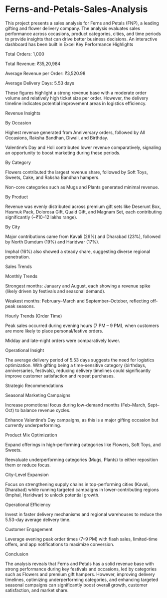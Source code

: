 # Ferns-and-Petals-Sales-Analysis
This project presents a sales analysis for Ferns and Petals (FNP), a leading gifting and flower delivery company. The analysis evaluates sales performance across occasions, product categories, cities, and time periods to provide insights that can drive better business decisions. An interactive dashboard has been built in Excel
Key Performance Highlights

Total Orders: 1,000

Total Revenue: ₹35,20,984

Average Revenue per Order: ₹3,520.98

Average Delivery Days: 5.53 days

These figures highlight a strong revenue base with a moderate order volume and relatively high ticket size per order. However, the delivery timeline indicates potential improvement areas in logistics efficiency.

Revenue Insights

By Occasion

Highest revenue generated from Anniversary orders, followed by All Occasions, Raksha Bandhan, Diwali, and Birthday.

Valentine’s Day and Holi contributed lower revenue comparatively, signaling an opportunity to boost marketing during these periods.

By Category

Flowers contributed the largest revenue share, followed by Soft Toys, Sweets, Cake, and Raksha Bandhan hampers.

Non-core categories such as Mugs and Plants generated minimal revenue.

By Product

Revenue was evenly distributed across premium gift sets like Deserunt Box, Hasmuk Pack, Dolorosa Gift, Quaid Gift, and Magnam Set, each contributing significantly (~₹10–12 lakhs range).

By City

Major contributions came from Kavali (26%) and Dharabad (23%), followed by North Dumdum (19%) and Haridwar (17%).

Imphal (16%) also showed a steady share, suggesting diverse regional penetration.

Sales Trends

Monthly Trends

Strongest months: January and August, each showing a revenue spike (likely driven by festivals and seasonal demand).

Weakest months: February–March and September–October, reflecting off-peak seasons.

Hourly Trends (Order Time)

Peak sales occurred during evening hours (7 PM – 9 PM), when customers are more likely to place personal/festive orders.

Midday and late-night orders were comparatively lower.

Operational Insight

The average delivery period of 5.53 days suggests the need for logistics optimization. With gifting being a time-sensitive category (birthdays, anniversaries, festivals), reducing delivery timelines could significantly improve customer satisfaction and repeat purchases.

Strategic Recommendations

Seasonal Marketing Campaigns

Increase promotional focus during low-demand months (Feb–March, Sept–Oct) to balance revenue cycles.

Enhance Valentine’s Day campaigns, as this is a major gifting occasion but currently underperforming.

Product Mix Optimization

Expand offerings in high-performing categories like Flowers, Soft Toys, and Sweets.

Reevaluate underperforming categories (Mugs, Plants) to either reposition them or reduce focus.

City-Level Expansion

Focus on strengthening supply chains in top-performing cities (Kavali, Dharabad) while running targeted campaigns in lower-contributing regions (Imphal, Haridwar) to unlock potential growth.

Operational Efficiency

Invest in faster delivery mechanisms and regional warehouses to reduce the 5.53-day average delivery time.

Customer Engagement

Leverage evening peak order times (7–9 PM) with flash sales, limited-time offers, and app notifications to maximize conversion.

Conclusion

The analysis reveals that Ferns and Petals has a solid revenue base with strong performance during key festivals and occasions, led by categories such as Flowers and premium gift hampers. However, improving delivery timelines, optimizing underperforming categories, and enhancing targeted seasonal campaigns can significantly boost overall growth, customer satisfaction, and market share.

